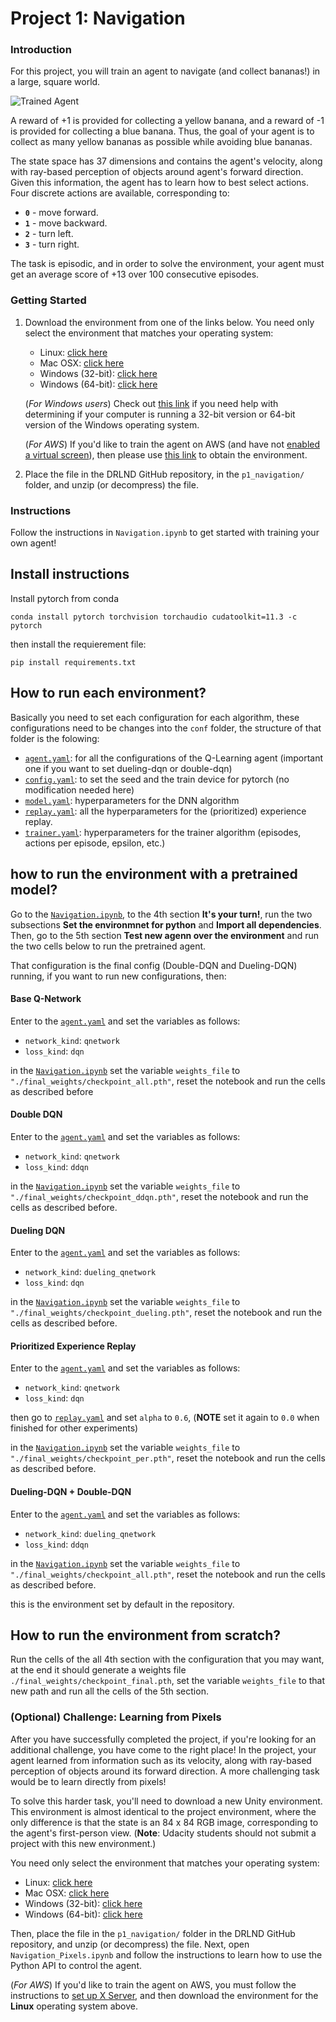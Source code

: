 [//]: # (Image References)

[image1]: https://user-images.githubusercontent.com/10624937/42135619-d90f2f28-7d12-11e8-8823-82b970a54d7e.gif "Trained Agent"

# Project 1: Navigation

### Introduction

For this project, you will train an agent to navigate (and collect bananas!) in a large, square world.  

![Trained Agent][image1]

A reward of +1 is provided for collecting a yellow banana, and a reward of -1 is provided for collecting a blue banana.  Thus, the goal of your agent is to collect as many yellow bananas as possible while avoiding blue bananas.  

The state space has 37 dimensions and contains the agent's velocity, along with ray-based perception of objects around agent's forward direction.  Given this information, the agent has to learn how to best select actions.  Four discrete actions are available, corresponding to:
- **`0`** - move forward.
- **`1`** - move backward.
- **`2`** - turn left.
- **`3`** - turn right.

The task is episodic, and in order to solve the environment, your agent must get an average score of +13 over 100 consecutive episodes.

### Getting Started

1. Download the environment from one of the links below.  You need only select the environment that matches your operating system:
    - Linux: [click here](https://s3-us-west-1.amazonaws.com/udacity-drlnd/P1/Banana/Banana_Linux.zip)
    - Mac OSX: [click here](https://s3-us-west-1.amazonaws.com/udacity-drlnd/P1/Banana/Banana.app.zip)
    - Windows (32-bit): [click here](https://s3-us-west-1.amazonaws.com/udacity-drlnd/P1/Banana/Banana_Windows_x86.zip)
    - Windows (64-bit): [click here](https://s3-us-west-1.amazonaws.com/udacity-drlnd/P1/Banana/Banana_Windows_x86_64.zip)
    
    (_For Windows users_) Check out [this link](https://support.microsoft.com/en-us/help/827218/how-to-determine-whether-a-computer-is-running-a-32-bit-version-or-64) if you need help with determining if your computer is running a 32-bit version or 64-bit version of the Windows operating system.

    (_For AWS_) If you'd like to train the agent on AWS (and have not [enabled a virtual screen](https://github.com/Unity-Technologies/ml-agents/blob/master/docs/Training-on-Amazon-Web-Service.md)), then please use [this link](https://s3-us-west-1.amazonaws.com/udacity-drlnd/P1/Banana/Banana_Linux_NoVis.zip) to obtain the environment.

2. Place the file in the DRLND GitHub repository, in the `p1_navigation/` folder, and unzip (or decompress) the file. 

### Instructions

Follow the instructions in `Navigation.ipynb` to get started with training your own agent!  

## Install instructions 

Install pytorch from conda

`conda install pytorch torchvision torchaudio cudatoolkit=11.3 -c pytorch`

then install the requierement file:

`pip install requirements.txt`

## How to run each environment?

Basically you need to set each configuration for each algorithm, these configurations need to be changes into the `conf` folder,
the structure of that folder is the folowing:

* [`agent.yaml`](./conf/agent.yaml): for all the configurations of the Q-Learning agent (important one if you want to set dueling-dqn or double-dqn)
* [`config.yaml`](./conf/config.yaml): to set the seed and the train device for pytorch (no modification needed here)
* [`model.yaml`](./conf/model.yaml): hyperparameters for the DNN algorithm
* [`replay.yaml`](./conf/replay.yaml): all the hyperparameters for the (prioritized) experience replay.
* [`trainer.yaml`](./conf/trainer.yaml): hyperparameters for the trainer algorithm (episodes, actions per episode, epsilon, etc.)

## how to run the environment with a pretrained model?

Go to the [`Navigation.ipynb`](./Navigation.ipynb), to the 4th section **It's your turn!**, run the two subsections **Set the environmnet for python** and **Import all dependencies**. Then, go to the 
5th section **Test new agenn over the environment** and run the two cells below to run the pretrained agent.

That configuration is the final config (Double-DQN and Dueling-DQN) running, if you want to run new configurations, then:

#### **Base Q-Network**

Enter to the [`agent.yaml`](./conf/agent.yaml) and set the variables as follows:

* `network_kind`: `qnetwork`
* `loss_kind`: `dqn`

in the [`Navigation.ipynb`](./Navigation.ipynb) set the variable `weights_file` to `"./final_weights/checkpoint_all.pth"`, reset the notebook and run the cells as described before

#### **Double DQN**

Enter to the [`agent.yaml`](./conf/agent.yaml) and set the variables as follows:

* `network_kind`: `qnetwork`
* `loss_kind`: `ddqn`

in the [`Navigation.ipynb`](./Navigation.ipynb) set the variable `weights_file` to `"./final_weights/checkpoint_ddqn.pth"`, reset the notebook and run the cells as described before.

#### **Dueling DQN**

Enter to the [`agent.yaml`](./conf/agent.yaml) and set the variables as follows:

* `network_kind`: `dueling_qnetwork`
* `loss_kind`: `dqn`

in the [`Navigation.ipynb`](./Navigation.ipynb) set the variable `weights_file` to `"./final_weights/checkpoint_dueling.pth"`, reset the notebook and run the cells as described before.

#### **Prioritized Experience Replay**

Enter to the [`agent.yaml`](./conf/agent.yaml) and set the variables as follows:

* `network_kind`: `qnetwork`
* `loss_kind`: `dqn`

then go to [`replay.yaml`](./conf/replay.yaml) and set `alpha` to `0.6`, (**NOTE** set it again to `0.0` when finished for other experiments)

in the [`Navigation.ipynb`](./Navigation.ipynb) set the variable `weights_file` to `"./final_weights/checkpoint_per.pth"`, reset the notebook and run the cells as described before.

#### **Dueling-DQN + Double-DQN**

Enter to the [`agent.yaml`](./conf/agent.yaml) and set the variables as follows:

* `network_kind`: `dueling_qnetwork`
* `loss_kind`: `ddqn`

in the [`Navigation.ipynb`](./Navigation.ipynb) set the variable `weights_file` to `"./final_weights/checkpoint_all.pth"`, reset the notebook and run the cells as described before.

this is the environment set by default in the repository.

## How to run the environment from scratch? 

Run the cells of the all 4th section with the configuration that you may want, at the end it should generate a weights file `./final_weights/checkpoint_final.pth`,
set the variable `weights_file` to that new path and run all the cells of the 5th section.

### (Optional) Challenge: Learning from Pixels

After you have successfully completed the project, if you're looking for an additional challenge, you have come to the right place!  In the project, your agent learned from information such as its velocity, along with ray-based perception of objects around its forward direction.  A more challenging task would be to learn directly from pixels!

To solve this harder task, you'll need to download a new Unity environment.  This environment is almost identical to the project environment, where the only difference is that the state is an 84 x 84 RGB image, corresponding to the agent's first-person view.  (**Note**: Udacity students should not submit a project with this new environment.)

You need only select the environment that matches your operating system:
- Linux: [click here](https://s3-us-west-1.amazonaws.com/udacity-drlnd/P1/Banana/VisualBanana_Linux.zip)
- Mac OSX: [click here](https://s3-us-west-1.amazonaws.com/udacity-drlnd/P1/Banana/VisualBanana.app.zip)
- Windows (32-bit): [click here](https://s3-us-west-1.amazonaws.com/udacity-drlnd/P1/Banana/VisualBanana_Windows_x86.zip)
- Windows (64-bit): [click here](https://s3-us-west-1.amazonaws.com/udacity-drlnd/P1/Banana/VisualBanana_Windows_x86_64.zip)

Then, place the file in the `p1_navigation/` folder in the DRLND GitHub repository, and unzip (or decompress) the file.  Next, open `Navigation_Pixels.ipynb` and follow the instructions to learn how to use the Python API to control the agent.

(_For AWS_) If you'd like to train the agent on AWS, you must follow the instructions to [set up X Server](https://github.com/Unity-Technologies/ml-agents/blob/master/docs/Training-on-Amazon-Web-Service.md), and then download the environment for the **Linux** operating system above.
